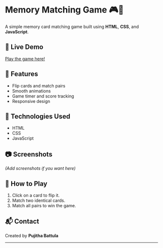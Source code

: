 # Memory Matching Game 🎮🧠

A simple memory card matching game built using **HTML**, **CSS**, and **JavaScript**.

## 🔗 Live Demo
[Play the game here!](https://Pujithabttula.github.io/memorygame/)

## 📁 Features
- Flip cards and match pairs
- Smooth animations
- Game timer and score tracking
- Responsive design

## 🚀 Technologies Used
- HTML
- CSS
- JavaScript

## 📷 Screenshots
*(Add screenshots if you want here)*

## 📌 How to Play
1. Click on a card to flip it.
2. Match two identical cards.
3. Match all pairs to win the game.

## 📬 Contact
Created by **Pujitha Battula**

---

